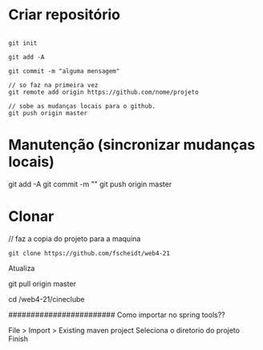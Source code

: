 
# Criar repositório
```

git init

git add -A

git commit -m "alguma mensagem"

// so faz na primeira vez
git remote add origin https://github.com/nome/projeto

// sobe as mudanças locais para o github.
git push origin master

```

# Manutenção (sincronizar mudanças locais)
git add -A
git commit -m ""
git push origin master



# Clonar

// faz a copia do projeto para a maquina

`git clone https://github.com/fscheidt/web4-21`

Atualiza

git pull origin master

cd /web4-21/cineclube


########################
Como importar no spring tools??


File > Import > Existing maven project
Seleciona o diretorio do projeto
Finish











